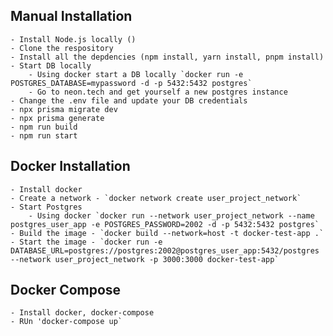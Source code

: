 ## Manual Installation

    - Install Node.js locally ()
    - Clone the respository
    - Install all the depdencies (npm install, yarn install, pnpm install)
    - Start DB locally
        - Using docker start a DB locally `docker run -e POSTGRES_DATABASE=mypassword -d -p 5432:5432 postgres`
        - Go to neon.tech and get yourself a new postgres instance
    - Change the .env file and update your DB credentials
    - npx prisma migrate dev
    - npx prisma generate
    - npm run build
    - npm run start

## Docker Installation

    - Install docker
    - Create a network - `docker network create user_project_network`
    - Start Postgres
        - Using docker `docker run --network user_project_network --name postgres_user_app -e POSTGRES_PASSWORD=2002 -d -p 5432:5432 postgres`
    - Build the image - `docker build --network=host -t docker-test-app .`
    - Start the image - `docker run -e DATABASE_URL=postgres://postgres:2002@postgres_user_app:5432/postgres  --network user_project_network -p 3000:3000 docker-test-app`

## Docker Compose

    - Install docker, docker-compose
    - RUn 'docker-compose up`
